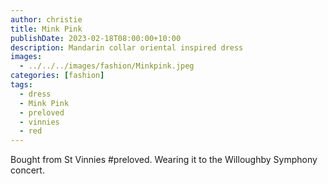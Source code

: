 ```yaml
---
author: christie
title: Mink Pink
publishDate: 2023-02-18T08:00:00+10:00
description: Mandarin collar oriental inspired dress
images:
  - ../../../images/fashion/Minkpink.jpeg
categories: [fashion]
tags:
  - dress
  - Mink Pink
  - preloved
  - vinnies
  - red
---
```


Bought from St Vinnies #preloved. Wearing it to the Willoughby Symphony concert.
